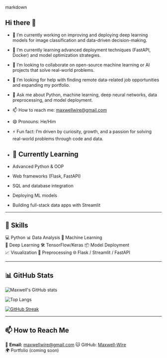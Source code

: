 markdown

## Hi there 👋

- 🔭 I’m currently working on improving and deploying deep learning models for image classification and data-driven decision-making.
- 🌱 I’m currently learning advanced deployment techniques (FastAPI, Docker) and model optimization strategies.
- 👯 I’m looking to collaborate on open-source machine learning or AI projects that solve real-world problems.
- 🤔 I’m looking for help with finding remote data-related job opportunities and expanding my portfolio.
- 💬 Ask me about Python, machine learning, deep neural networks, data preprocessing, and model deployment.
- 📫 How to reach me: [maxwellwire@gmail.com](mailto:maxwellwire@gmail.com) 
- 😄 Pronouns: He/Him
- ⚡ Fun fact: I’m driven by curiosity, growth, and a passion for solving real-world problems through code and data.
  
- ## 🌱 Currently Learning

- Advanced Python & OOP  
- Web frameworks (Flask, FastAPI)  
- SQL and database integration  
- Deploying ML models  
- Building full-stack data apps with Streamlit



---

## 🚀 Skills

💻 Python        📊 Data Analysis    🤖 Machine Learning  
🧠 Deep Learning  🛠 TensorFlow/Keras  📦 Model Deployment  
📈 Visualization  🔬 Preprocessing     🌐 Flask / Streamlit / FastAPI

---

## 📊 GitHub Stats

![Maxwell's GitHub stats](https://github-readme-stats.vercel.app/api?username=Maxwell-Wire&show_icons=true&theme=radical)

![Top Langs](https://github-readme-stats.vercel.app/api/top-langs/?username=Maxwell-Wire&layout=compact&theme=radical)

[![GitHub Streak](https://streak-stats.demolab.com?user=Maxwell-Wire&theme=radical)](https://git.io/streak-stats)

---

## 📫 How to Reach Me
📧 **Email:** [maxwellwire@gmail.com](mailto:maxwellwire@gmail.com) 
🐱 GitHub: [Maxwell-Wire](https://github.com/Maxwell-Wire)  
🌍 Portfolio (coming soon)
